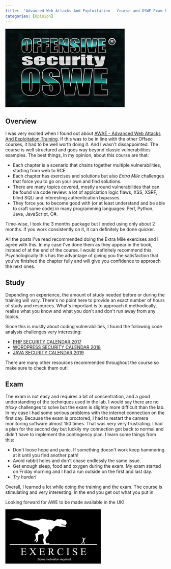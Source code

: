 ```yaml
---
title:  "Advanced Web Attacks And Exploitation - Course and OSWE Exam Review"
categories: [Opinion]
---
```


![Logo](/assets/images/oswe.png)

## Overview

I was very excited when I found out about [AWAE - Advanced Web Attacks And Exploitation Training](https://www.offensive-security.com/awae-oswe/). If this was to be in line with the other Offsec courses, it had to be well worth doing it. And I wasn't dissappointed. The course is well structured and goes way beyond classic vulnerabilities examples. The best things, in my opinion, about this course are that:

* Each chapter is a scenario that chains together multiple vulnerabilities, starting from web to RCE
* Each chapter has exercises and solutions but also *Extra Mile* challenges that force you to go on your own and find solutions.
* There are many topics covered, mostly around vulnerabilities that can be found via code review: a lot of applciation logic flaws, XSS, XSRF, blind SQLi and interesting authentication bypasses.
* They force you to become good with (or at least understand and be able to craft some code) in many programming languages: Perl, Python, Java, JavaScript, C#.

Time-wise, I took the 3 months package but I ended using only about 2 months. If you work consistently on it, it can definitely be done quicker.

All the posts I've read recommended doing the Extra Mile exercises and I agree with this. In my case I've done them as they appear in the book, instead of at the end of the course. I would definitely recommend this. Psychologically this has the advantage of giving you the satisfaction that you've finished the chapter fully and will give you confidence to approach the next ones. 

## Study

Depending on experience, the amount of study needed before or during the training will vary. There's no point here to provide an exact number of hours of study and resources. What's important is to approach it methodically, realise what you know and what you don't and don't run away from any topics.

Since this is mostly about coding vulnerabilities, I found the following code analysis challenges very interesting:

* [PHP SECURITY CALENDAR 2017](https://www.ripstech.com/php-security-calendar-2017/)
* [WORDPRESS SECURITY CALENDAR 2018](https://www.ripstech.com/php-security-calendar-2018/)
* [JAVA SECURITY CALENDAR 2019](https://www.ripstech.com/java-security-calendar-2019/)

There are many other resources recommended throughout the course so make sure to check them out!

## Exam

The exam is not easy and requires a bit of concentration, and a good understanding of the techniques used in the lab. I would say there are no *tricky* challenges to solve but the exam is slightly more difficult than the lab. In my case I had some serious problems with the internet connection on the first day. Because the exam is proctored, I had to restart the camera monitoring software almost 150 times. That was very very frustrating. I had a plan for the second day but luckily my connection got back to normal and didn't have to implement the contingency plan. I learn some things from this:

* Don't loose hope and panic. If something doesn't work keep hammering at it until you find another path!
* Avoid rabbit holes and don't chase endlessly the same issue.
* Get enough sleep, food and oxygen during the exam. My exam started on Friday morning and I had a run outside on the first and last day.
* _Try harder!_

Overall, I learned a lot while doing the training and the exam. The course is stimulating and very interesting. In the end you get out what you put in.

Looking forward for AWE to be made available in the UK!

<img src="/assets/images/exercise.png" alt="dino" class="figure-body">
